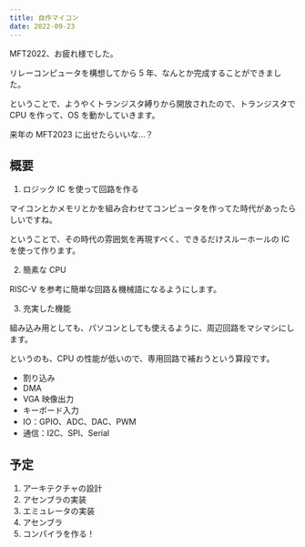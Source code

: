 ```yaml
---
title: 自作マイコン
date: 2022-09-23
---
```


MFT2022、お疲れ様でした。

リレーコンピュータを構想してから 5 年、なんとか完成することができました。

ということで、ようやくトランジスタ縛りから開放されたので、トランジスタで CPU を作って、OS を動かしていきます。

来年の MFT2023 に出せたらいいな…？

## 概要

1. ロジック IC を使って回路を作る

マイコンとかメモリとかを組み合わせてコンピュータを作ってた時代があったらしいですね。

ということで、その時代の雰囲気を再現すべく、できるだけスルーホールの IC を使って作ります。

2. 簡素な CPU

RISC-V を参考に簡単な回路＆機械語になるようにします。

3. 充実した機能

組み込み用としても、パソコンとしても使えるように、周辺回路をマシマシにします。

というのも、CPU の性能が低いので、専用回路で補おうという算段です。

- 割り込み
- DMA
- VGA 映像出力
- キーボード入力
- IO：GPIO、ADC、DAC、PWM
- 通信：I2C、SPI、Serial

## 予定

1. アーキテクチャの設計
2. アセンブラの実装
3. エミュレータの実装
4. アセンブラ
5. コンパイラを作る！
